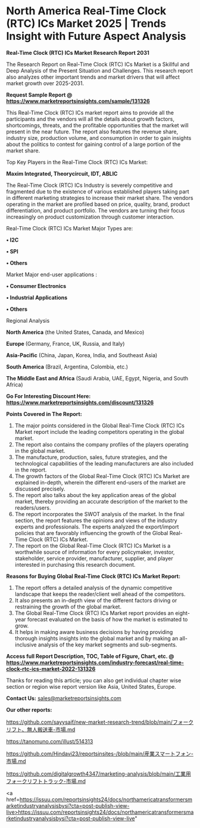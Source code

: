 # North America Real-Time Clock (RTC) ICs Market 2025 | Trends Insight with Future Aspect Analysis

<strong>Real-Time Clock (RTC) ICs Market Research Report 2031</strong>

The Research Report on Real-Time Clock (RTC) ICs Market is a Skillful and Deep Analysis of the Present Situation and Challenges. This research report also analyzes other important trends and market drivers that will affect market growth over 2025-2031.

<strong>Request Sample Report @ <a href=https://www.marketreportsinsights.com/sample/131326>https://www.marketreportsinsights.com/sample/131326</a></strong>

This Real-Time Clock (RTC) ICs market report aims to provide all the participants and the vendors will all the details about growth factors, shortcomings, threats, and the profitable opportunities that the market will present in the near future. The report also features the revenue share, industry size, production volume, and consumption in order to gain insights about the politics to contest for gaining control of a large portion of the market share.

Top Key Players in the Real-Time Clock (RTC) ICs Market:

<strong>Maxim Integrated, Theorycircuit, IDT, ABLIC</strong>

The Real-Time Clock (RTC) ICs Industry is severely competitive and fragmented due to the existence of various established players taking part in different marketing strategies to increase their market share. The vendors operating in the market are profiled based on price, quality, brand, product differentiation, and product portfolio. The vendors are turning their focus increasingly on product customization through customer interaction.

Real-Time Clock (RTC) ICs Market Major Types are:

<strong>• I2C

• SPI

• Others</strong>

Market Major end-user applications :

<strong>• Consumer Electronics

• Industrial Applications

• Others</strong>

Regional Analysis

</u><strong><b>North America</b></strong> (the United States, Canada, and Mexico)

<strong><b>Europe </b></strong>(Germany, France, UK, Russia, and Italy)

<strong><b>Asia-Pacific</b></strong> (China, Japan, Korea, India, and Southeast Asia)

<strong><b>South America</b></strong> (Brazil, Argentina, Colombia, etc.)

<strong><b>The Middle East and Africa</b></strong> (Saudi Arabia, UAE, Egypt, Nigeria, and South Africa)

<strong>Go For Interesting Discount Here: <a href=https://www.marketreportsinsights.com/discount/131326>https://www.marketreportsinsights.com/discount/131326</a></strong>

<strong>Points Covered in The Report:</strong>
<ol>
  <li>The major points considered in the Global Real-Time Clock (RTC) ICs Market report include the leading competitors operating in the global market.</li>
  <li>The report also contains the company profiles of the players operating in the global market.</li>
  <li>The manufacture, production, sales, future strategies, and the technological capabilities of the leading manufacturers are also included in the report.</li>
  <li>The growth factors of the Global Real-Time Clock (RTC) ICs Market are explained in-depth, wherein the different end-users of the market are discussed precisely.</li>
  <li>The report also talks about the key application areas of the global market, thereby providing an accurate description of the market to the readers/users.</li>
  <li>The report incorporates the SWOT analysis of the market. In the final section, the report features the opinions and views of the industry experts and professionals. The experts analyzed the export/import policies that are favorably influencing the growth of the Global Real-Time Clock (RTC) ICs Market.</li>
  <li>The report on the Global Real-Time Clock (RTC) ICs Market is a worthwhile source of information for every policymaker, investor, stakeholder, service provider, manufacturer, supplier, and player interested in purchasing this research document.</li>
</ol>
<strong>Reasons for Buying Global Real-Time Clock (RTC) ICs Market Report:</strong>

<ol>
  <li>The report offers a detailed analysis of the dynamic competitive landscape that keeps the reader/client well ahead of the competitors.</li>
  <li>It also presents an in-depth view of the different factors driving or restraining the growth of the global market.</li>
  <li>The Global Real-Time Clock (RTC) ICs Market report provides an eight-year forecast evaluated on the basis of how the market is estimated to grow.</li>
  <li>It helps in making aware business decisions by having providing thorough insights insights into the global market and by making an all-inclusive analysis of the key market segments and sub-segments.</li>
</ol>
<strong>Access full Report Description, TOC, Table of Figure, Chart, etc. @ <a href=https://www.marketreportsinsights.com/industry-forecast/real-time-clock-rtc-ics-market-2022-131326>https://www.marketreportsinsights.com/industry-forecast/real-time-clock-rtc-ics-market-2022-131326</a></strong>


Thanks for reading this article; you can also get individual chapter wise section or region wise report version like Asia, United States, Europe.

<strong>Contact Us:</strong>
sales@marketreportsinsights.com

<strong>Our other reports:</strong>

<a href=https://github.com/sayysaif/new-market-research-trend/blob/main/フォークリフト、無人搬送車-市場.md>https://github.com/sayysaif/new-market-research-trend/blob/main/フォークリフト、無人搬送車-市場.md</a>

<a href=https://tanomuno.com/illust/514313>https://tanomuno.com/illust/514313</a>

<a href=https://github.com/Hindavi23/reportsinsites-/blob/main/産業スマートフォン-市場.md>https://github.com/Hindavi23/reportsinsites-/blob/main/産業スマートフォン-市場.md</a>

<a href=https://github.com/digitalgrowth4347/marketing-analysis/blob/main/工業用フォークリフトトラック-市場.md>https://github.com/digitalgrowth4347/marketing-analysis/blob/main/工業用フォークリフトトラック-市場.md</a>

<a href=https://issuu.com/reportsinsights24/docs/northamericatransformersmarketindustryanalysisbysi?cta=post-publish-view-live>https://issuu.com/reportsinsights24/docs/northamericatransformersmarketindustryanalysisbysi?cta=post-publish-view-live</a>"
